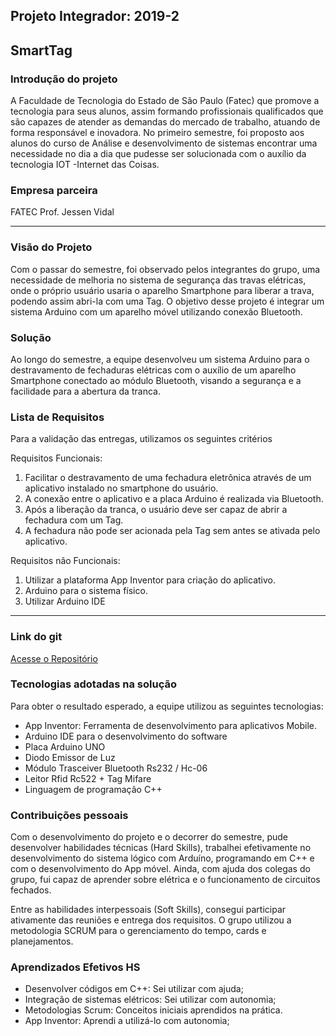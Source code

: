 ## Projeto Integrador: 2019-2

## SmartTag

### Introdução do projeto

A Faculdade de Tecnologia do Estado de São Paulo (Fatec) que promove a tecnologia para seus alunos, assim formando profissionais qualificados que são capazes de atender as demandas do mercado de trabalho, atuando de forma responsável e inovadora. No primeiro semestre, foi proposto aos alunos do curso de Análise e desenvolvimento de sistemas encontrar uma necessidade no dia a dia que pudesse ser solucionada com o auxílio da tecnologia IOT -Internet das Coisas.


### Empresa parceira

FATEC Prof. Jessen Vidal

***

### Visão do Projeto

Com o passar do semestre, foi observado pelos integrantes do grupo, uma necessidade de melhoria no sistema de segurança das travas elétricas, onde o próprio usuário usaria o aparelho Smartphone para liberar a trava, podendo assim abri-la com uma Tag. 
O objetivo desse projeto é integrar um sistema Arduino com um aparelho móvel utilizando conexão Bluetooth.

### Solução

Ao longo do semestre, a equipe desenvolveu um sistema Arduino para o destravamento de fechaduras elétricas com o auxílio de um aparelho Smartphone conectado ao módulo Bluetooth, visando a segurança e a facilidade para a abertura da tranca. 

### Lista de Requisitos 

Para a validação das entregas, utilizamos os seguintes critérios 

Requisitos Funcionais: 

1.	Facilitar o destravamento de uma fechadura eletrônica através de um aplicativo instalado no smartphone do usuário.
2.	A conexão entre o aplicativo e a placa Arduino é realizada via Bluetooth. 
3.	Após a liberação da tranca, o usuário deve ser capaz de abrir a fechadura com um Tag.
4.	A fechadura não pode ser acionada pela Tag sem antes se ativada pelo aplicativo.



Requisitos não Funcionais:

1.	Utilizar a plataforma App Inventor para criação do aplicativo.
2.	Arduino para o sistema físico.
3.	Utilizar Arduino IDE


***

### Link do git
[Acesse o Repositório](https://github.com/DaviNeves0/SmartTag)


### Tecnologias adotadas na solução

Para obter o resultado esperado, a equipe utilizou as seguintes tecnologias:

- App Inventor: Ferramenta de desenvolvimento para aplicativos Mobile.
- Arduino IDE para o desenvolvimento do software
- Placa Arduino UNO
- Diodo Emissor de Luz
- Módulo Trasceiver Bluetooth Rs232 / Hc-06
- Leitor Rfid Rc522 + Tag Mifare
- Linguagem de programação C++


### Contribuições pessoais

Com o desenvolvimento do projeto e o decorrer do semestre, pude desenvolver habilidades técnicas (Hard Skills), trabalhei efetivamente no desenvolvimento do sistema lógico com Arduíno, programando em C++ e com o desenvolvimento do App móvel. Ainda, com ajuda dos colegas do grupo, fui capaz de aprender sobre elétrica e o funcionamento de circuitos fechados. 

Entre as habilidades interpessoais (Soft Skills), consegui participar ativamente das reuniões e entrega dos requisitos. O grupo utilizou a metodologia SCRUM para o gerenciamento do tempo, cards e planejamentos.   

### Aprendizados Efetivos HS

- Desenvolver códigos em C++: Sei utilizar com ajuda;
- Integração de sistemas elétricos: Sei utilizar com autonomia;
- Metodologias Scrum: Conceitos iniciais aprendidos na prática.
- App Inventor: Aprendi a utilizá-lo com autonomia;
